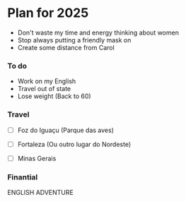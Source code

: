 # Plan for 2025

* Don't waste my time and energy thinking about women
* Stop always putting a friendly mask on
* Create some distance from Carol

### To do
* Work on my English
* Travel out of state
* Lose weight (Back to 60)

### Travel
* [ ] Foz do Iguaçu (Parque das aves)
* [ ] Fortaleza (Ou outro lugar do Nordeste)
* [ ] Minas Gerais


### Finantial






ENGLISH
ADVENTURE